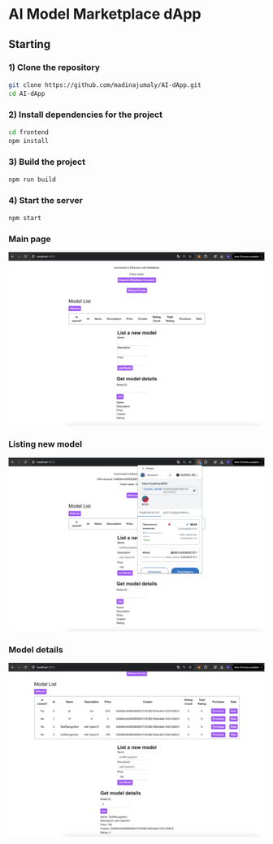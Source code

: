 # AI Model Marketplace dApp

## Starting

### 1) Clone the repository

```bash
git clone https://github.com/madinajumaly/AI-dApp.git
cd AI-dApp
```

### 2) Install dependencies for the project

```bash
cd frontend
npm install
```

### 3) Build the project

```bash
npm run build
```

### 4) Start the server

```bash
npm start
```

### Main page

![](./screenshots/home.png)

### Listing new model

![img](./screenshots/listModel.png)

### Model details

![img](./screenshots/getModeldetails.png)
